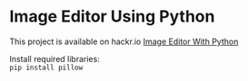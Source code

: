 # Image Editor Using Python  

This project is available on hackr.io
[Image Editor With Python](https://hackr.io/blog/how-to-create-a-python-image-editor-app?utm_source=email&utm_medium=newsletter&utm_campaign=create-a-simple-photoshop-like-app-with-python#how-to-build-a-python-image-editor)

Install required libraries:  
```pip install pillow```  
